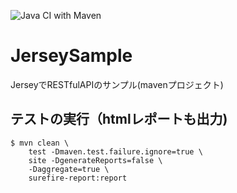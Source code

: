 ![Java CI with Maven](https://github.com/le-kamba/JerseySample/workflows/Java%20CI%20with%20Maven/badge.svg?branch=feature%2Ffor_github_actions)

# JerseySample
JerseyでRESTfulAPIのサンプル(mavenプロジェクト)

## テストの実行（htmlレポートも出力)

```console
$ mvn clean \
    test -Dmaven.test.failure.ignore=true \
    site -DgenerateReports=false \
    -Daggregate=true \
    surefire-report:report
```
